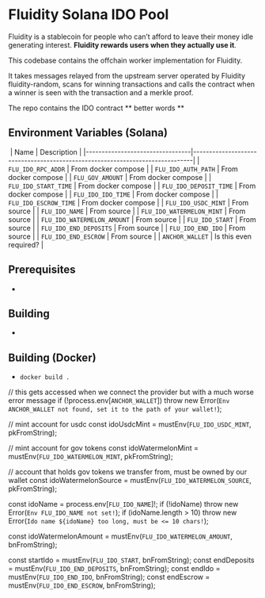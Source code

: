 
# Fluidity Solana IDO Pool

Fluidity is a stablecoin for people who can’t afford to leave their
money idle generating interest. **Fluidity rewards users when they actually
use it**.

This codebase contains the offchain worker implementation for Fluidity.

It takes messages relayed from the upstream server operated by Fluidity
fluidity-random, scans for winning transactions and calls the contract
when a winner is seen with the transaction and a merkle proof.

The repo contains the IDO contract ** better words **  


## Environment Variables (Solana)
​
| Name                            | Description                                                                  |
|---------------------------------|------------------------------------------------------------------------------|
| `FLU_IDO_RPC_ADDR`              | From docker compose                                                          | 
| `FLU_IDO_AUTH_PATH`             | From docker compose                                                          | 
| `FLU_GOV_AMOUNT`                | From docker compose                                                          | 
| `FLU_IDO_START_TIME`            | From docker compose                                                          | 
| `FLU_IDO_DEPOSIT_TIME`          | From docker compose                                                          | 
| `FLU_IDO_IDO_TIME`              | From docker compose                                                          | 
| `FLU_IDO_ESCROW_TIME`           | From docker compose                                                          | 
| `FLU_IDO_USDC_MINT`             | From source                                                                  |
| `FLU_IDO_NAME`                  | From source                                                                  |
| `FLU_IDO_WATERMELON_MINT`       | From source                                                                  |
| `FLU_IDO_WATERMELON_AMOUNT`     | From source                                                                  |
| `FLU_IDO_START`                 | From source                                                                  |
| `FLU_IDO_END_DEPOSITS`          | From source                                                                  |
| `FLU_IDO_END_IDO`               | From source                                                                  |
| `FLU_IDO_END_ESCROW`            | From source                                                                  |
| `ANCHOR_WALLET`                 | Is this even required?                                                       |


## Prerequisites

-

## Building

- 

## Building (Docker)

- `docker build .`	
	

// this gets accessed when we connect the provider but with a much worse error message
if (!process.env[`ANCHOR_WALLET`]) throw new Error(`Env ANCHOR_WALLET not found, set it to the path of your wallet!`);

// mint account for usdc
const idoUsdcMint = mustEnv(`FLU_IDO_USDC_MINT`, pkFromString);

// mint account for gov tokens
const idoWatermelonMint = mustEnv(`FLU_IDO_WATERMELON_MINT`, pkFromString);

// account that holds gov tokens we transfer from, must be owned by our wallet
const idoWatermelonSource = mustEnv(`FLU_IDO_WATERMELON_SOURCE`, pkFromString);

const idoName = process.env[`FLU_IDO_NAME`]!;
if (!idoName) throw new Error(`Env FLU_IDO_NAME not set!`);
if (idoName.length > 10) throw new Error(`Ido name ${idoName} too long, must be <= 10 chars!`);

const idoWatermelonAmount = mustEnv(`FLU_IDO_WATERMELON_AMOUNT`, bnFromString);

const startIdo = mustEnv(`FLU_IDO_START`, bnFromString);
const endDeposits = mustEnv(`FLU_IDO_END_DEPOSITS`, bnFromString);
const endIdo = mustEnv(`FLU_IDO_END_IDO`, bnFromString);
const endEscrow = mustEnv(`FLU_IDO_END_ESCROW`, bnFromString);